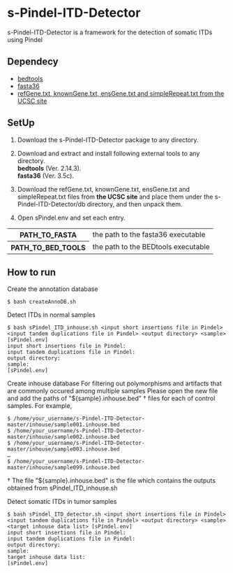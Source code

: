 s-Pindel-ITD-Detector
==================

s-Pindel-ITD-Detector is a framework for the detection of somatic ITDs using Pindel

Dependecy
----------

* [bedtools](https://code.google.com/p/bedtools/)
* [fasta36](http://faculty.virginia.edu/wrpearson/fasta/fasta36/)
* [refGene.txt, knownGene.txt, ensGene.txt and simpleRepeat.txt from the UCSC site](http://hgdownload.cse.ucsc.edu/goldenpath/hg19/database/)

SetUp
----------

1. Download the s-Pindel-ITD-Detector package to any directory.

2. Download and extract and install following external tools to any directory.  
  **bedtools** (Ver. 2.14.3).  
  **fasta36** (Ver. 3.5c).  

3. Download the refGene.txt, knownGene.txt, ensGene.txt and simpleRepeat.txt files from **the UCSC site** and place them under the s-Pindel-ITD-Detector/db directory, and then unpack them.  

4. Open sPindel.env and set each entry.  
<table>
<tr>
<th>PATH_TO_FASTA</th>
<td>the path to the fasta36 executable</td>  
</tr>
<tr>
<th>PATH_TO_BED_TOOLS</th>
<td>the path to the BEDtools executable</td>  
</tr>
</table>


How to run
---

Create the annotation database

    $ bash createAnnoDB.sh

Detect ITDs in normal samples

    $ bash sPindel_ITD_inhouse.sh <input short insertions file in Pindel> <input tandem duplications file in Pindel> <output directory> <sample> [sPindel.env]
    input short insertions file in Pindel: 
    input tandem duplications file in Pindel: 
    output directory: 
    sample: 
    [sPindel.env]
    
Create inhouse database
For filtering out polymorphisms and artifacts that are commonly occured among multiple samples
Please open the new file and add the paths of "${sample}.inhouse.bed" † files for each of control samples. For example,   

    $ /home/your_username/s-Pindel-ITD-Detector-master/inhouse/sample001.inhouse.bed
    $ /home/your_username/s-Pindel-ITD-Detector-master/inhouse/sample002.inhouse.bed
    $ /home/your_username/s-Pindel-ITD-Detector-master/inhouse/sample003.inhouse.bed
    …
    $ /home/your_username/s-Pindel-ITD-Detector-master/inhouse/sample099.inhouse.bed
    
† The file "${sample}.inhouse.bed" is the file which contains the outputs obtained from sPindel_ITD_inhouse.sh   

Detect somatic ITDs in tumor samples

    $ bash sPindel_ITD_detector.sh <input short insertions file in Pindel> <input tandem duplications file in Pindel> <output directory> <sample> <target inhouse data list> [sPindel.env]
    input short insertions file in Pindel: 
    input tandem duplications file in Pindel: 
    output directory: 
    sample: 
    target inhouse data list: 
    [sPindel.env]
